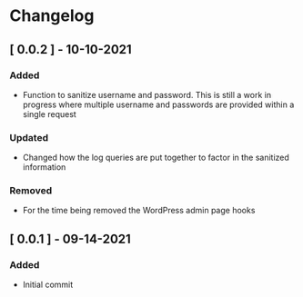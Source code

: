 # Changelog
## [ 0.0.2 ] - 10-10-2021
### Added
- Function to sanitize username and password. This is still a work in progress where multiple username and passwords are provided within a single request
### Updated
- Changed how the log queries are put together to factor in the sanitized information
### Removed
- For the time being removed the WordPress admin page hooks

## [ 0.0.1 ] - 09-14-2021 
###  Added
- Initial commit
